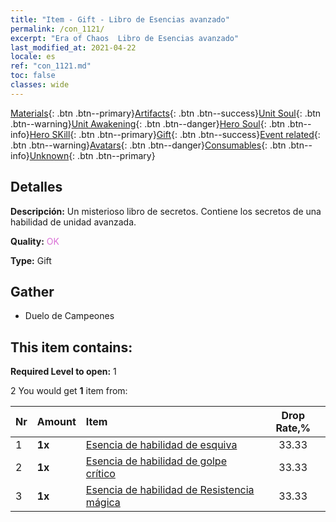 ```yaml
---
title: "Item - Gift - Libro de Esencias avanzado"
permalink: /con_1121/
excerpt: "Era of Chaos  Libro de Esencias avanzado"
last_modified_at: 2021-04-22
locale: es
ref: "con_1121.md"
toc: false
classes: wide
---
```

 [Materials](/ItemsES/){: .btn .btn--primary}[Artifacts](/ItemsES/Artifacts/){: .btn .btn--success}[Unit Soul](/ItemsES/UnitSoul/){: .btn .btn--warning}[Unit Awakening](/ItemsES/UnitAwakening/){: .btn .btn--danger}[Hero Soul](/ItemsES/HeroSoul/){: .btn .btn--info}[Hero SKill](/ItemsES/HeroSkill/){: .btn .btn--primary}[Gift](/ItemsES/Gift/){: .btn .btn--success}[Event related](/ItemsES/Events/){: .btn .btn--warning}[Avatars](/ItemsES/Avatars/){: .btn .btn--danger}[Consumables](/ItemsES/Consumables/){: .btn .btn--info}[Unknown](/ItemsES/Unknown/){: .btn .btn--primary}

## Detalles
 **Descripción:** Un misterioso libro de secretos. Contiene los secretos de una habilidad de unidad avanzada.

 **Quality:** <span style="color: #DA70D6">OK</span>

 **Type:** Gift

## Gather

*    Duelo de Campeones 

## This item contains:

 **Required Level to open:** 1

 2 You would get **1** item  from:

  | Nr | Amount |     Item    | Drop Rate,% |
  |:---|:-------|:------------|:---------:|
  | 1 |  **1x** | [Esencia de habilidad de esquiva](/ItemsES/con_1114/) | 33.33 | 
  | 2 |  **1x** | [Esencia de habilidad de golpe crítico](/ItemsES/con_1115/) | 33.33 | 
  | 3 |  **1x** | [Esencia de habilidad de Resistencia mágica](/ItemsES/con_1118/) | 33.33 | 

